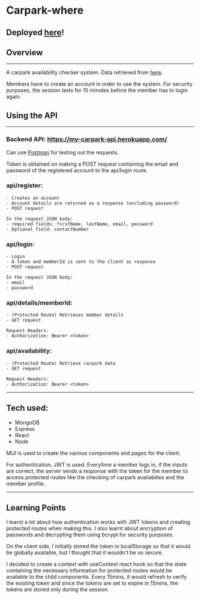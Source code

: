 # Carpark-where

## Deployed [here](https://carparkwhere.netlify.app/)!

## Overview

---

A carpark availability checker system. Data retrieved from [here](https://data.gov.sg/dataset/carpark-availability).

Members have to create an account in order to use the system. For security purposes, the session lasts for 15 minutes before the member has to login again.

## Using the API

---

### Backend API: https://my-carpark-api.herokuapp.com/

Can use [Postman](https://www.postman.com/) for testing out the requests.

Token is obtained on making a POST request containing the email and password of the registered account to the api/login route.

### api/register:

```
- Creates an account
- Account details are returned as a response (excluding password)
- POST request

In the request JSON body:
- required fields: firstName, lastName, email, password
- Optional field: contactNumber
```

### api/login:

```
- Login
- A token and memberId is sent to the client as response
- POST request

In the request JSON body:
- email
- password
```

### api/details/memberId:

```
- (Protected Route) Retrieves member details
- GET request

Request Headers:
- Authorization: Bearer <token>
```

### api/availability:

```
- (Protected Route) Retrieve carpark data
- GET request

Request Headers:
- Authorization: Bearer <token>
```

---

## Tech used:

- MongoDB
- Express
- React
- Node

MUI is used to create the various components and pages for the client.

For authentication, JWT is used. Everytime a member logs in, if the inputs are correct, the server sends a response with the token for the member to access protected routes like the checking of carpark availabilies and the member profile.

---

## Learning Points

I learnt a lot about how authentication works with JWT tokens and creating protected routes when making this. I also learnt about encryption of passwords and decrypting them using bcrypt for security purposes.

On the client side, I initially stored the token in localStorage so that it would be globally available, but I thought that it wouldn't be so secure.

I decided to create a context with useContext react hook so that the state containing the necessary information for protected routes would be available to the child components. Every 15mins, it would refresh to verify the existing token and since the tokens are set to expire in 15mins, the tokens are stored only during the session.
